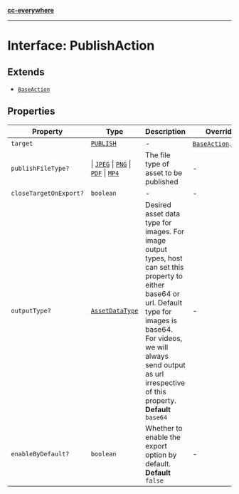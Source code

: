[**cc-everywhere**](../../../../../index.md)

***

# Interface: PublishAction

## Extends

- [`BaseAction`](base-action.md)

## Properties

| Property | Type | Description | Overrides |
| ------ | ------ | ------ | ------ |
| `target` | [`PUBLISH`](../../export-config-types/enumerations/publish-target.md#publish) | - | [`BaseAction`](../../export-config-types/interfaces/base-action.md).[`target`](../../export-config-types/interfaces/base-action.md#target) |
| `publishFileType?` | \| [`JPEG`](../../asset-types/enumerations/image-file-type.md#jpeg) \| [`PNG`](../../asset-types/enumerations/image-file-type.md#png) \| [`PDF`](../../asset-types/enumerations/pdf-file-type.md#pdf) \| [`MP4`](../../asset-types/enumerations/video-file-type.md#mp4) | The file type of asset to be published | - |
| `closeTargetOnExport?` | `boolean` | - | - |
| `outputType?` | [`AssetDataType`](../../asset-types/enumerations/asset-data-type.md) | Desired asset data type for images. For image output types, host can set this property to either base64 or url. Default type for images is base64. For videos, we will always send output as url irrespective of this property. **Default** `base64` | - |
| `enableByDefault?` | `boolean` | Whether to enable the export option by default. **Default** `false` | - |
